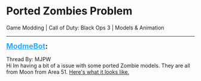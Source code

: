 # Ported Zombies Problem
Game Modding | Call of Duty: Black Ops 3 | Models & Animation

---
<strong style="font-size: 1.4em;"><span style="text-decoration: underline;text-decoration-color: #34a7f9;"><span style="color:#34a7f9;">ModmeBot</span></span>:</strong>

<p>Thread By: MJPW<br />Hi Im having a bit of a issue with some ported Zombie models. They are all from Moon from Area 51. <a href="https://www.youtube.com/watch?v=s_Obp6gPDTU&feature=youtu.be">Here&#39;s what it looks like.</a></p>
